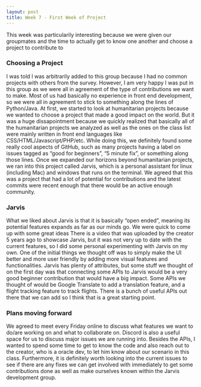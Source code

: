 ```yaml
---
layout: post
title: Week 7 - First Week of Project
---
```


This week was particularily interesting because we were given our groupmates and the time to actually get to know one another and choose a project to contribute to 


<!--more-->

### Choosing a Project
I was told I was arbitrarily added to this group because I had no common projects with others from the survey. However, I am very happy I was put in this group as we were all in agreement of the type of contributions we want to make. Most of us had basically no experience in front end development, so we were all in agreement to stick to something along the lines of Python/Java. At first, we started to look at humanitarian projects because we wanted to choose a project that made a good impact on the world. But it was a huge dissapointment because we quickly realized that basically all of the humanitarian projects we analyzed as well as the ones on the class list were mainly written in front end languages like CSS/HTML/Javascript/PHP/etc. While doing this, we definitely found some really cool aspects of GitHub, such as many projects having a label on issues tagged as “good for beginners”, “5 minute fix”, or something along those lines. Once we expanded our horizons beyond humanitarian projects, we ran into this project called Jarvis, which is a personal assistant for linux (including Mac) and windows that runs on the terminal. We agreed that this was a project that had a lot of potential for contributions and the latest commits were recent enough that there would be an active enough community.

### Jarvis
What we liked about Jarvis is that it is basically “open ended”, meaning its potential features expands as far as our minds go. We were quick to come up with some great ideas There is a video that was uploaded by the creator 5 years ago to showcase Jarvis, but it was not very up to date with the current features, so I did some personal experimenting with Jarvis on my own. One of the initial things we thought off was to simply make the UI better and more user friendly by adding more visual features and functionalities. Jarvis has plenty of attributes, but some stuff we thought of on the first day was that connecting some APIs to Jarvis would be a very good beginner contribution that would have a big impact. Some APIs we thought of would be Google Translate to add a translation feature, and a flight tracking feature to track flights. There is a bunch of useful APIs out there that we can add so I think that is a great starting point.  

### Plans moving forward
We agreed to meet every Friday online to discuss what features we want to do/are working on and what to collaborate on. Discord is also a useful space for us to discuss major issues we are running into. Besides the APIs, I wanted to spend some time to get to know the code and also reach out to the creator, who is a oracle dev, to let him know about our scenario in this class. Furthermore, it is definitely worth looking into the current issues to see if there are any fixes we can get involved with immediately to get some contributions done as well as make ourselves known within the Jarvis development group.



